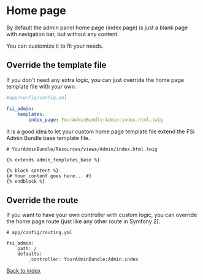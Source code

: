 # Home page

By default the admin panel home page (index page) is just a blank page with
navigation bar, but without any content.

You can customize it to fit your needs.

## Override the template file

If you don't need any extra logic, you can just override the home page template
file with your own.

```yaml
#app/config/config.yml

fsi_admin:
    templates:
        index_page: YourAdminBundle:Admin:index.html.twig
```

It is a good idea to let your custom home page template file extend the FSi
Admin Bundle base template file.

```twig
# YourAdminBundle/Resources/views/Admin/index.html.twig

{% extends admin_templates_base %}

{% block content %}
{# Your content goes here... #}
{% endblock %}
```

## Override the route

If you want to have your own controller with custom logic, you can override the
home page route (just like any other route in Symfony 2).

```
# app/config/routing.yml

fsi_admin:
    path: /
    defaults:
        _controller: YourAdminBundle:Admin:index
```

[Back to index](index.md)
